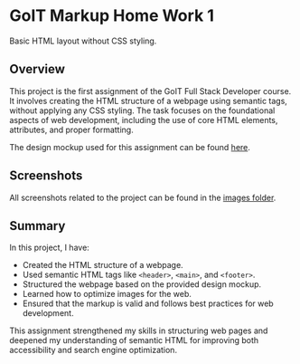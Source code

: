 # GoIT Markup Home Work 1

Basic HTML layout without CSS styling.

## Overview
This project is the first assignment of the GoIT Full Stack Developer course. It involves creating the HTML structure of a webpage using semantic tags, without applying any CSS styling. The task focuses on the foundational aspects of web development, including the use of core HTML elements, attributes, and proper formatting.

The design mockup used for this assignment can be found [here](https://www.figma.com/file/wuEpGhwCepGCOUw7mZFRac/Web-Studio-(Version-5.0)?type=design&node-id=0-1&mode=design&t=HqslgV0OjDOknzIj-0).

## Screenshots
All screenshots related to the project can be found in the [images folder](./images).

## Summary
In this project, I have:
- Created the HTML structure of a webpage.
- Used semantic HTML tags like `<header>`, `<main>`, and `<footer>`.
- Structured the webpage based on the provided design mockup.
- Learned how to optimize images for the web.
- Ensured that the markup is valid and follows best practices for web development.

This assignment strengthened my skills in structuring web pages and deepened my understanding of semantic HTML for improving both accessibility and search engine optimization.
